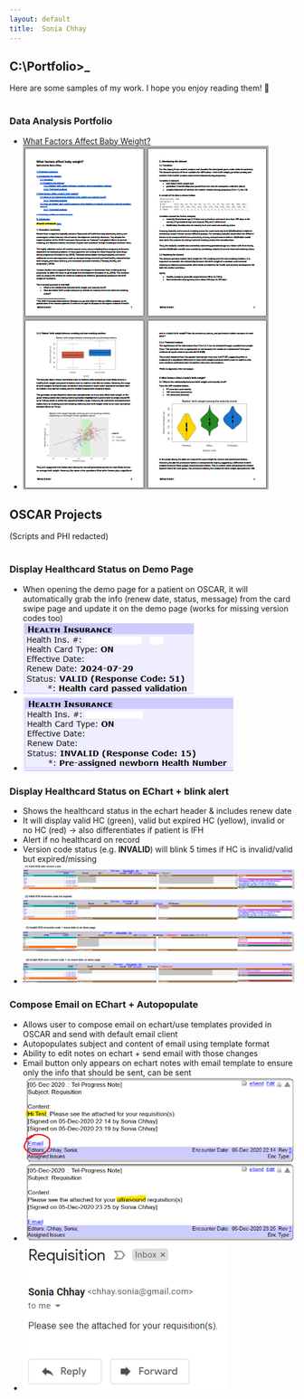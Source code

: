 ```yaml
---
layout: default
title:  Sonia Chhay
---
```


## C:\Portfolio>_

Here are some samples of my work. I hope you enjoy reading them! 📁 <br/><br/>

### Data Analysis Portfolio
- <a href="{{ 'SoniaChhay_Submission.pdf'   | relative_url }}">What Factors Affect Baby Weight?</a> 
- ![Sample view:](bbw.png)

## OSCAR Projects

(Scripts and PHI redacted) <br/><br/>

### Display Healthcard Status on Demo Page
- When opening the demo page for a patient on OSCAR, it will automatically grab the info (renew date, status, message) from the card swipe page and update it on the demo page (works for missing version codes too)
- ![Sample view:](valid_hcn.png)
- ![Sample view:](invalid_hcn.png)

### Display Healthcard Status on EChart + blink alert
- Shows the healthcard status in the echart header & includes renew date 
- It will display valid HC (green), valid but expired HC (yellow), invalid or no HC (red) -> also differentiates if patient is IFH
- Alert if no healthcard on record
- Version code status (e.g. **INVALID**) will blink 5 times if HC is invalid/valid but expired/missing
- ![Sample view:](demo_status.png)

### Compose Email on EChart + Autopopulate
- Allows user to compose email on echart/use templates provided in OSCAR and send with default email client
- Autopopulates subject and content of email using template format
- Ability to edit notes on echart + send email with those changes
- Email button only appears on echart notes with email template to ensure only the info that should be sent, can be sent
- ![Sample view:](image1.png)
- ![Sample view:](image2.png)
